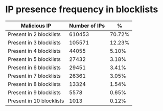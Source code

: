 # IP presence frequency in blocklists
| Malicious IP | Number of IPs | % |
|----|----|----|
| Present in 2 blocklists | 610453 | 70.72% |
| Present in 3 blocklists | 105571 | 12.23% |
| Present in 4 blocklists | 44055 | 5.10% |
| Present in 5 blocklists | 27432 | 3.18% |
| Present in 6 blocklists | 29451 | 3.41% |
| Present in 7 blocklists | 26361 | 3.05% |
| Present in 8 blocklists | 13324 | 1.54% |
| Present in 9 blocklists | 5578 | 0.65% |
| Present in 10 blocklists | 1013 | 0.12% |
